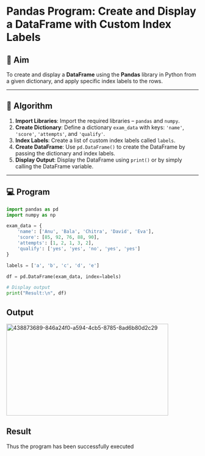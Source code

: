 # Pandas Program: Create and Display a DataFrame with Custom Index Labels

## 🎯 Aim

To create and display a **DataFrame** using the **Pandas** library in Python from a given dictionary, and apply specific index labels to the rows.

---

## 🧠 Algorithm

1. **Import Libraries**: Import the required libraries – `pandas` and `numpy`.
2. **Create Dictionary**: Define a dictionary `exam_data` with keys: `'name'`, `'score'`, `'attempts'`, and `'qualify'`.
3. **Index Labels**: Create a list of custom index labels called `labels`.
4. **Create DataFrame**: Use `pd.DataFrame()` to create the DataFrame by passing the dictionary and index labels.
5. **Display Output**: Display the DataFrame using `print()` or by simply calling the DataFrame variable.

---

## 💻 Program
```python
import pandas as pd
import numpy as np

exam_data = {
    'name': ['Anu', 'Bala', 'Chitra', 'David', 'Eva'],
    'score': [85, 92, 76, 88, 90],
    'attempts': [1, 2, 1, 3, 2],
    'qualify': ['yes', 'yes', 'no', 'yes', 'yes']
}

labels = ['a', 'b', 'c', 'd', 'e']

df = pd.DataFrame(exam_data, index=labels)

# Display output
print("Result:\n", df)
```

## Output
<img width="424" height="240" alt="438873689-846a24f0-a594-4cb5-8785-8ad6b80d2c29" src="https://github.com/user-attachments/assets/50724718-4aa5-42ae-a157-2ea3020adcc3" />


## Result
Thus the program has been successfully executed
